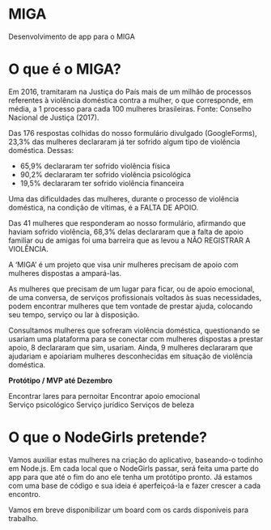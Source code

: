 # MIGA
Desenvolvimento de app para o MIGA

# O que é o MIGA?
Em 2016, tramitaram na Justiça do País mais de um milhão de processos referentes à violência doméstica contra a mulher, o que corresponde, em média, a 1 processo para cada 100 mulheres brasileiras. Fonte: Conselho Nacional de Justiça (2017).

Das 176 respostas colhidas do nosso formulário divulgado (GoogleForms), 23,3% das mulheres declararam já ter sofrido algum tipo de violência doméstica. Dessas:

* 65,9% declararam ter sofrido violência física
* 90,2% declararam ter sofrido violência psicológica
* 19,5% declararam ter sofrido violência financeira

Uma das dificuldades das mulheres, durante o processo de violência doméstica, na condição de vítimas, é a FALTA DE APOIO.

Das 41 mulheres que responderam ao nosso formulário, afirmando que haviam sofrido violência, 68,3% delas declararam que a falta de apoio familiar ou de amigas foi uma barreira que as levou a NÃO REGISTRAR A VIOLÊNCIA.

A ‘MIGA’ é um projeto que visa unir mulheres precisam de apoio com mulheres dispostas a ampará-las.

As mulheres que precisam de um lugar para ficar, ou de apoio emocional, de uma conversa, de serviços profissionais voltados às suas necessidades, podem encontrar mulheres que tem vontade de prestar ajuda, colocando seu tempo, serviço ou lar à disposição.

Consultamos mulheres que sofreram violência doméstica, questionando se usariam uma plataforma para se conectar com mulheres dispostas a prestar apoio, 8 declararam que sim, usariam. Ainda, 9 mulheres declararam que ajudariam e apoiariam mulheres desconhecidas em situação de violência doméstica.

**Protótipo / MVP até Dezembro**

Encontrar lares para pernoitar
Encontrar apoio emocional	
Serviço psicológico
Serviço jurídico
Serviços de beleza

# O que o NodeGirls pretende?

Vamos auxiliar estas mulheres na criação do aplicativo, baseando-o todinho em Node.js. Em cada local que o NodeGirls passar, será feita uma parte do app para que até o fim do ano ele tenha um protótipo pronto. Já estamos com uma base de código e sua ideia é aperfeiçoá-la e fazer crescer a cada encontro.

Vamos em breve disponibilizar um board com os cards disponíveis para trabalho.
